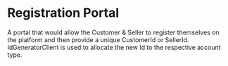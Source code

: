 # Registration Portal

A portal that would allow the Customer & Seller to register themselves on the platform and then provide a unique CustomerId or SellerId.
IdGeneratorClient is used to allocate the new Id to the respective account type.
